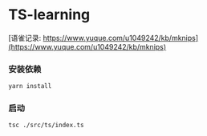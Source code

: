 # TS-learning  

[语雀记录: https://www.yuque.com/u1049242/kb/mknips](https://www.yuque.com/u1049242/kb/mknips) 

### 安装依赖
```bash
yarn install
```
### 启动

```bash
tsc ./src/ts/index.ts
```
